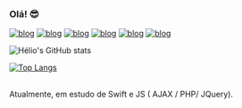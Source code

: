 ### Olá! 😎

[![blog](https://img.shields.io/badge/HTML5-E34F26?style=for-the-badge&logo=html5&logoColor=white)]()
[![blog](https://img.shields.io/badge/CSS3-1572B6?style=for-the-badge&logo=css3&logoColor=white)]()
[![blog](https://img.shields.io/badge/JavaScript-F7DF1E?style=for-the-badge&logo=javascript&logoColor=black)]()
[![blog](https://img.shields.io/badge/Python-14354C?style=for-the-badge&logo=python&logoColor=white)]()
[![blog](https://img.shields.io/badge/Java-ED8B00?style=for-the-badge&logo=openjdk&logoColor=white)]()
[![blog](https://img.shields.io/badge/Swift-FA7343?style=for-the-badge&logo=swift&logoColor=white)]()

![Hélio's GitHub stats](https://github-readme-stats.vercel.app/api?username=devrsndz&show_icons=true&theme=radical)

[![Top Langs](https://github-readme-stats.vercel.app/api/top-langs/?username=devrsndz&hide_progress=true)](https://github.com/anuraghazra/github-readme-stats)

<br>
Atualmente, em estudo de Swift e JS ( AJAX /  PHP/  JQuery).
